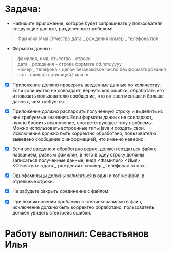 # Задача: 
* Напишите приложение, которое будет запрашивать у пользователя следующие данные, разделенные пробелом:
> Фамилия Имя Отчество дата _ рождения номер _ телефона пол
* Форматы данных:
> фамилия, имя, отчество - строки\
 дата _ рождения - строка формата dd.mm.yyyy\
 номер _ телефона - целое беззнаковое число без форматирования\
 пол - символ латиницей f или m.

* [x] Приложение должно проверить введенные данные по количеству. Если количество не совпадает, вернуть код ошибки, обработать его и показать пользователю сообщение, что он ввел меньше и больше данных, чем требуется.


* [x] Приложение должно распарсить полученную строку и выделить из них требуемые значения. Если форматы данных не совпадают, нужно бросить исключение, соответствующее типу проблемы. Можно использовать встроенные типы java и создать свои. Исключение должно быть корректно обработано, пользователю выведено сообщение с информацией, что именно неверно.


* [x] Если всё введено и обработано верно, должен создаться файл с названием, равным фамилии, в него в одну строку должны записаться полученные данные, вида
<Фамилия> <Имя> <Отчество> <дата _ рождения> <номер _ телефона> <пол>.


* [x] Однофамильцы должны записаться в один и тот же файл, в отдельные строки.


* [x] Не забудьте закрыть соединение с файлом.


* [x] При возникновении проблемы с чтением-записью в файл, исключение должно быть корректно обработано, пользователь должен увидеть стектрейс ошибки.

# Работу выполнил: Севастьянов Илья